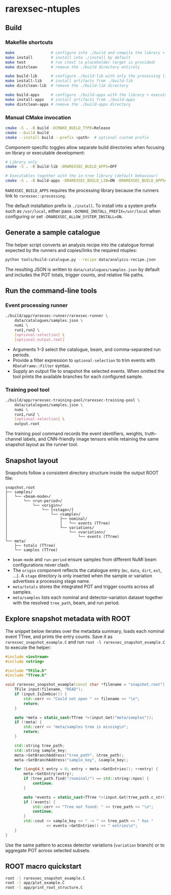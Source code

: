 # rarexsec-ntuples

## Build

### Makefile shortcuts

```bash
make                # configure into ./build and compile the library + runners
make install        # install into ./install by default
make test           # run ctest (a placeholder target is provided)
make distclean      # remove the ./build directory entirely

make build-lib      # configure ./build-lib with only the processing library
make install-lib    # install artifacts from ./build-lib
make distclean-lib  # remove the ./build-lib directory

make build-apps     # configure ./build-apps with the library + executables
make install-apps   # install artifacts from ./build-apps
make distclean-apps # remove the ./build-apps directory
```

### Manual CMake invocation

```bash
cmake -S . -B build -DCMAKE_BUILD_TYPE=Release
cmake --build build
cmake --install build --prefix <path>  # optional custom prefix
```

Component-specific toggles allow separate build directories when focusing on
library or executable development:

```bash
# Library only
cmake -S . -B build-lib -DRAREXSEC_BUILD_APPS=OFF

# Executables together with the in-tree library (default behaviour)
cmake -S . -B build-apps -DRAREXSEC_BUILD_LIB=ON -DRAREXSEC_BUILD_APPS=ON
```

`RAREXSEC_BUILD_APPS` requires the processing library because the runners link
to `rarexsec::processing`.

The default installation prefix is `./install`. To install into a system prefix
such as `/usr/local`, either pass `-DCMAKE_INSTALL_PREFIX=/usr/local` when
configuring or set `-DRAREXSEC_ALLOW_SYSTEM_INSTALL=ON`.

## Generate a sample catalogue

The helper script converts an analysis recipe into the catalogue format expected
by the runners and copies/links the required ntuples:

```bash
python tools/build-catalogue.py --recipe data/analysis-recipe.json
```

The resulting JSON is written to `data/catalogues/samples.json` by default and
includes the POT totals, trigger counts, and
relative file paths.

## Run the command-line tools

### Event processing runner

```bash
./build/app/rarexsec-runner/rarexsec-runner \
    data/catalogues/samples.json \
    numi \
    run1,run2 \
    [optional-selection] \
    [optional-output.root]
```

- Arguments 1–3 select the catalogue, beam, and comma-separated run periods.
- Provide a filter expression to `optional-selection` to trim events with
  `RDataFrame::Filter` syntax.
- Supply an output file to snapshot the selected events. When omitted the tool
  prints the available branches for each configured sample.

### Training pool tool

```bash
./build/app/rarexsec-training-pool/rarexsec-training-pool \
    data/catalogues/samples.json \
    numi \
    run1,run2 \
    [optional-selection] \
    output.root
```

The training pool command records the event identifiers, weights, truth-channel
labels, and CNN-friendly image tensors while retaining the same snapshot layout
as the runner tool.

## Snapshot layout

Snapshots follow a consistent directory structure inside the output ROOT file:

```text
snapshot.root
├── samples/
│   └── <beam-mode>/
│       └── <run-period>/
│           └── <origin>/
│               └── [<stage>/]
│                   └── <sample>/
│                       ├── nominal/
│                       │   └── events (TTree)
│                       └── variations/
│                           └── <variation>/
│                               └── events (TTree)
└── meta/
    ├── totals (TTree)
    └── samples (TTree)
```

- `beam-mode` and `run-period` ensure samples from different NuMI beam
  configurations never clash.
- The `origin` component reflects the catalogue entry (`mc`, `data`, `dirt`,
  `ext`, ...). A `stage` directory is only inserted when the sample or
  variation advertises a processing stage name.
- `meta/totals` stores the integrated POT and trigger counts across all samples.
- `meta/samples` lists each nominal and detector-variation dataset together with
  the resolved `tree_path`, beam, and run period.

## Explore snapshot metadata with ROOT

The snippet below iterates over the metadata summary, loads each nominal event
TTree, and prints the entry counts. Save it as `rarexsec_snapshot_example.C` and
run `root -l rarexsec_snapshot_example.C` to execute the helper:

```cpp
#include <iostream>
#include <string>

#include "TFile.h"
#include "TTree.h"

void rarexsec_snapshot_example(const char *filename = "snapshot.root") {
    TFile input(filename, "READ");
    if (input.IsZombie()) {
        std::cerr << "Could not open " << filename << "\n";
        return;
    }

    auto *meta = static_cast<TTree *>(input.Get("meta/samples"));
    if (!meta) {
        std::cerr << "meta/samples tree is missing\n";
        return;
    }

    std::string tree_path;
    std::string sample_key;
    meta->SetBranchAddress("tree_path", &tree_path);
    meta->SetBranchAddress("sample_key", &sample_key);

    for (Long64_t entry = 0; entry < meta->GetEntries(); ++entry) {
        meta->GetEntry(entry);
        if (tree_path.find("/nominal/") == std::string::npos) {
            continue;
        }

        auto *events = static_cast<TTree *>(input.Get(tree_path.c_str()));
        if (!events) {
            std::cerr << "Tree not found: " << tree_path << "\n";
            continue;
        }
        std::cout << sample_key << " -> " << tree_path << " has "
                  << events->GetEntries() << " entries\n";
    }
}
```

Use the same pattern to access detector variations (`variation` branch) or to
aggregate POT across selected subsets.

## ROOT macro quickstart

```bash
root -l rarexsec_snapshot_example.C
root -l app/plot_example.C
root -l app/print_root_structure.C
```
